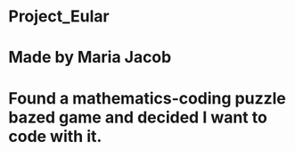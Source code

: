 # Project_Eular
# Made by Maria Jacob 
# Found a mathematics-coding puzzle bazed game and decided I want to code with it.
